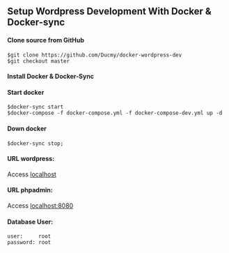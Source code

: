 ## Setup Wordpress Development With Docker & Docker-sync

#### Clone source from GitHub

    $git clone https://github.com/Ducmy/docker-wordpress-dev
    $git checkout master

#### Install Docker & Docker-Sync
    
#### Start docker
    $docker-sync start
    $docker-compose -f docker-compose.yml -f docker-compose-dev.yml up -d

#### Down docker

    $docker-sync stop;

#### URL wordpress:

 Access [localhost](http://localhost)
 

#### URL phpadmin:

  Access [localhost:8080](http://localhost:8080)

#### Database User:
    
    user:     root
    password: root

